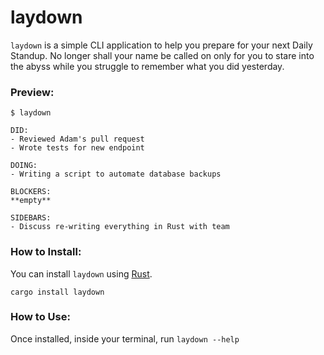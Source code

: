 # laydown

`laydown` is a simple CLI application to help you prepare for your next Daily Standup. No longer shall your name be called on only for you to stare into the abyss while you struggle to remember what you did yesterday.

### Preview:
```
$ laydown

DID:
- Reviewed Adam's pull request
- Wrote tests for new endpoint

DOING:
- Writing a script to automate database backups

BLOCKERS:
**empty**

SIDEBARS:
- Discuss re-writing everything in Rust with team
```

### How to Install:

You can install `laydown` using [Rust](https://www.rust-lang.org/tools/install).

```
cargo install laydown
```

### How to Use:
Once installed, inside your terminal, run `laydown --help`
